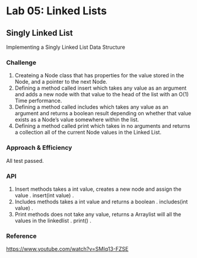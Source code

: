 # Lab 05: Linked Lists

## Singly Linked List
Implementing a Singly Linked List Data Structure

### Challenge
1. Createing a Node class that has properties for the value stored in the Node, and a pointer to the next Node.
2. Defining a method called insert which takes any value as an argument and adds a new node with that value to the head of the list with an O(1) Time performance.
3. Defining a method called includes which takes any value as an argument and returns a boolean result depending on whether that value exists as a Node’s value somewhere within the list.
4. Defining a method called print which takes in no arguments and returns a collection all of the current Node values in the Linked List.

### Approach & Efficiency
All test passed.

### API
1. Insert methods takes a int value, creates a new node and assign the value . 
   insert(int value) .    
2. Includes methods takes a int value and returns a boolean . 
   includes(int value) . 
3. Print methods does not take any value, returns a Arraylist will all the values in the linkedlist . 
   print() . 

### Reference
https://www.youtube.com/watch?v=SMIq13-FZSE

